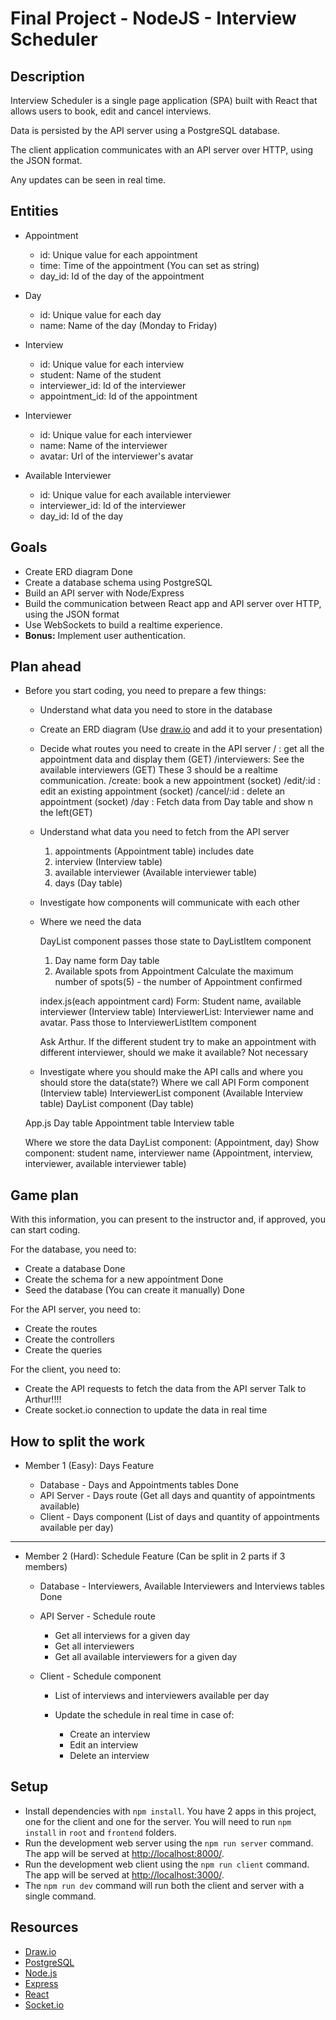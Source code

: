 # Final Project - NodeJS - Interview Scheduler

## Description

Interview Scheduler is a single page application (SPA) built with React that allows users to book, edit and cancel interviews.

Data is persisted by the API server using a PostgreSQL database.

The client application communicates with an API server over HTTP, using the JSON format.

Any updates can be seen in real time.

## Entities

- Appointment

  - id: Unique value for each appointment
  - time: Time of the appointment (You can set as string)
  - day_id: Id of the day of the appointment

- Day

  - id: Unique value for each day
  - name: Name of the day (Monday to Friday)

- Interview

  - id: Unique value for each interview
  - student: Name of the student
  - interviewer_id: Id of the interviewer
  - appointment_id: Id of the appointment

- Interviewer

  - id: Unique value for each interviewer
  - name: Name of the interviewer
  - avatar: Url of the interviewer's avatar

- Available Interviewer

  - id: Unique value for each available interviewer
  - interviewer_id: Id of the interviewer
  - day_id: Id of the day

## Goals

- Create ERD diagram Done
- Create a database schema using PostgreSQL
- Build an API server with Node/Express
- Build the communication between React app and API server over HTTP, using the JSON format
- Use WebSockets to build a realtime experience.
- **Bonus:** Implement user authentication.

## Plan ahead

- Before you start coding, you need to prepare a few things:

  - Understand what data you need to store in the database
  - Create an ERD diagram (Use [draw.io](https://www.draw.io/) and add it to your presentation)
  - Decide what routes you need to create in the API server
    / : get all the appointment data and display them (GET)
    /interviewers: See the available interviewers (GET)
    These 3 should be a realtime communication.
    /create: book a new appointment (socket)
    /edit/:id  : edit an existing appointment (socket)
    /cancel/:id : delete an appointment (socket)
    /day : Fetch data from Day table and show n the left(GET)

  - Understand what data you need to fetch from the API server
    1. appointments (Appointment table) includes date
    2. interview (Interview table)
    3. available interviewer (Available interviewer table)
    4. days (Day table)
   
  - Investigate how components will communicate with each other
  - Where we need the data
  
    DayList component passes those state to DayListItem component
    1. Day name form Day table
    2. Available spots from Appointment
       Calculate the maximum number of spots(5) - the number of Appointment confirmed

    index.js(each appointment card)
      Form: Student name, available interviewer (Interview table)
        InterviewerList: Interviewer name and avatar. Pass those to InterviewerListItem component

    Ask Arthur.
    If the different student try to make an appointment with different interviewer, should we make it available? Not necessary

  - Investigate where you should make the API calls and where you should store the data(state?)
   Where we call API
   Form component (Interview table)
   InterviewerList component (Available Interview table)
   DayList component (Day table)

   App.js
   Day table
   Appointment table
   Interview table

   Where we store the data
   DayList component: (Appointment, day)
   Show component: student name, interviewer name (Appointment, interview, interviewer, available interviewer table)

## Game plan

With this information, you can present to the instructor and, if approved, you can start coding.

For the database, you need to:

- Create a database Done
- Create the schema for a new appointment Done
- Seed the database (You can create it manually) Done

For the API server, you need to:

- Create the routes
- Create the controllers
- Create the queries


For the client, you need to:
- Create the API requests to fetch the data from the API server
Talk to Arthur!!!!
- Create socket.io connection to update the data in real time

## How to split the work

- Member 1 (Easy): Days Feature

  - Database - Days and Appointments tables Done
  - API Server - Days route (Get all days and quantity of appointments available)
  - Client - Days component (List of days and quantity of appointments available per day)

---

- Member 2 (Hard): Schedule Feature (Can be split in 2 parts if 3 members)

  - Database - Interviewers, Available Interviewers and Interviews tables Done

  - API Server - Schedule route

    - Get all interviews for a given day
    - Get all interviewers
    - Get all available interviewers for a given day

  - Client - Schedule component

    - List of interviews and interviewers available per day
    - Update the schedule in real time in case of:

      - Create an interview
      - Edit an interview
      - Delete an interview

## Setup

- Install dependencies with `npm install`. You have 2 apps in this project, one for the client and one for the server. You will need to run `npm install` in `root` and `frontend` folders.
- Run the development web server using the `npm run server` command. The app will be served at <http://localhost:8000/>.
- Run the development web client using the `npm run client` command. The app will be served at <http://localhost:3000/>.
- The `npm run dev` command will run both the client and server with a single command.

## Resources

- [Draw.io](https://www.draw.io/)
- [PostgreSQL](https://www.postgresql.org/)
- [Node.js](https://nodejs.org/en/)
- [Express](https://expressjs.com/)
- [React](https://reactjs.org/)
- [Socket.io](https://socket.io/)
